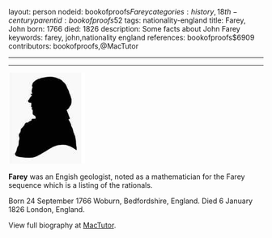 layout: person
nodeid: bookofproofs$Farey
categories: history,18th-century
parentid: bookofproofs$52
tags: nationality-england
title: Farey, John
born: 1766
died: 1826
description: Some facts about John Farey
keywords: farey, john,nationality england
references: bookofproofs$6909
contributors: bookofproofs,@MacTutor

---


---

![Farey.jpg](https://github.com/bookofproofs/bookofproofs.github.io/blob/main/_sources/_assets/images/portraits/Farey.jpg?raw=true)

**Farey** was an Engish geologist, noted as a mathematician for the Farey sequence which is a listing of the rationals.

Born 24 September 1766 Woburn, Bedfordshire, England. Died 6 January 1826 London, England.


View full biography at [MacTutor](https://mathshistory.st-andrews.ac.uk/Biographies/Farey/).